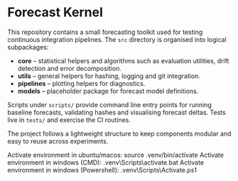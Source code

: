 # Forecast Kernel

This repository contains a small forecasting toolkit used for testing continuous integration pipelines. The `src` directory is organised into logical subpackages:

- **core** – statistical helpers and algorithms such as evaluation utilities, drift detection and error decomposition.
- **utils** – general helpers for hashing, logging and git integration.
- **pipelines** – plotting helpers for diagnostics.
- **models** – placeholder package for forecast model definitions.

Scripts under `scripts/` provide command line entry points for running baseline forecasts, validating hashes and visualising forecast deltas. Tests live in `tests/` and exercise the CI routines.

The project follows a lightweight structure to keep components modular and easy to reuse across experiments.


Activate environment in ubuntu/macos: source .venv/bin/activate
Activate environment in windows (CMD): .venv\Scripts\activate.bat
Activate environment in windows (Powershell): .venv\Scripts\Activate.ps1
